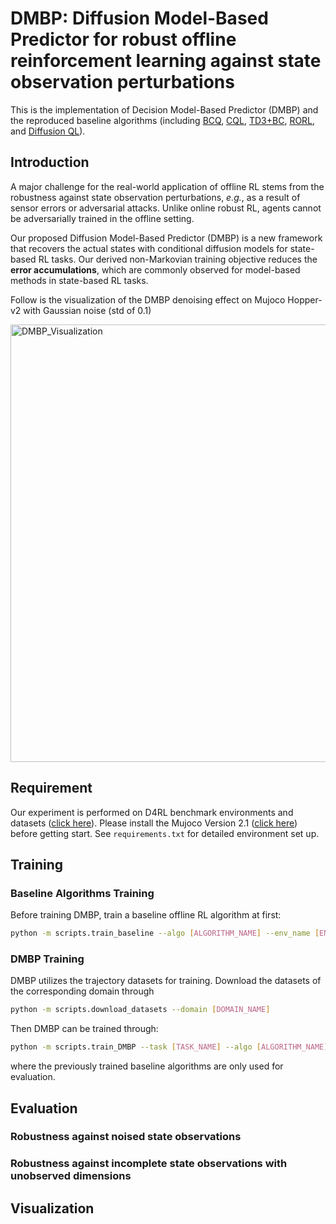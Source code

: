 # DMBP: Diffusion Model-Based Predictor for robust offline reinforcement learning against  state observation perturbations

This is the implementation of Decision Model-Based Predictor (DMBP) and the reproduced baseline algorithms (including [BCQ](https://arxiv.org/abs/1812.02900), [CQL](https://proceedings.neurips.cc/paper/2020/hash/0d2b2061826a5df3221116a5085a6052-Abstract.html), [TD3+BC](https://proceedings.neurips.cc/paper/2021/hash/a8166da05c5a094f7dc03724b41886e5-Abstract.html), [RORL](https://arxiv.org/abs/2206.02829), and [Diffusion QL](https://arxiv.org/abs/2208.06193)).

## Introduction

A major challenge for the real-world application of offline RL stems from the robustness against state observation perturbations, *e.g.*, as a result of sensor errors or adversarial attacks. Unlike online robust RL, agents cannot be adversarially trained in the offline setting.

Our proposed Diffusion Model-Based Predictor (DMBP) is a new framework that recovers the actual states with conditional diffusion models for state-based RL tasks. Our derived non-Markovian training objective reduces the **error accumulations**, which are commonly observed for model-based methods in state-based RL tasks.

Follow is the visualization of the DMBP denoising effect on Mujoco Hopper-v2 with Gaussian noise (std of 0.1)

 <img src="/Hopper_medium_replay.gif" width = "700" height = "700" alt="DMBP_Visualization" align=center />  


## Requirement
Our experiment is performed on D4RL benchmark environments and datasets ([click here](https://sites.google.com/view/d4rl-anonymous/)).
Please install the Mujoco Version 2.1 
([click here](https://github.com/deepmind/mujoco/releases)) before getting start. See `requirements.txt` for detailed environment set up.  

## Training
### Baseline Algorithms Training
Before training DMBP, train a baseline offline RL algorithm at first:
```bash
python -m scripts.train_baseline --algo [ALGORITHM_NAME] --env_name [ENV_NAME] --dataset [DATASET_NAME]
```
### DMBP Training
DMBP utilizes the trajectory datasets for training. Download the datasets of the corresponding domain through
```bash
python -m scripts.download_datasets --domain [DOMAIN_NAME]
```
Then DMBP can be trained through:
```bash
python -m scripts.train_DMBP --task [TASK_NAME] --algo [ALGORITHM_NAME] --env_name [ENV_NAME] --dataset [DATASET_NAME]
```
where the previously trained baseline algorithms are only used for evaluation.
## Evaluation
### Robustness against noised state observations

### Robustness against incomplete state observations with unobserved dimensions


## Visualization
